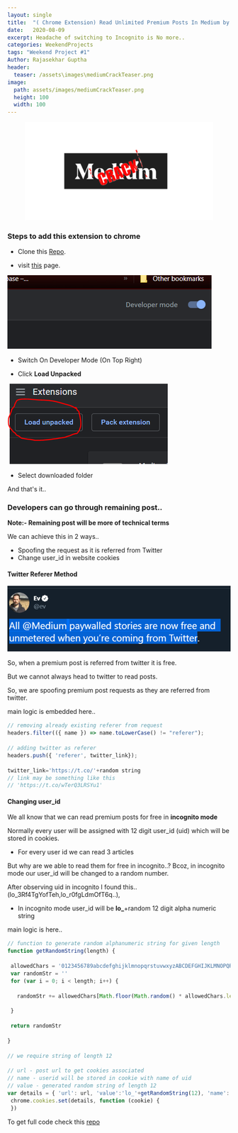 ```yaml
---
layout: single
title:  "( Chrome Extension) Read Unlimited Premium Posts In Medium by Rajasekhar Guptha"
date:   2020-08-09
excerpt: Headache of switching to Incognito is No more.. 
categories: WeekendProjects
tags: "Weekend Project #1"
Author: Rajasekhar Guptha
header:
  teaser: /assets\images\mediumCrackTeaser.png
image: 
  path: assets/images/mediumCrackTeaser.png
  height: 100
  width: 100
---
```

<figure>
  <img src="/assets\images\mediumCrackTeaser.png" alt="Medium Crack image">
  
</figure>

### Steps to add this extension to chrome

+ Clone this [Repo](https://github.com/RajasekharGuptha/Medium-Freeifier).

+ visit [this](chrome://extensions/) page.

![Developer Mode](/assets\images\developermodetoggle.png)

+ Switch On Developer Mode (On Top Right)

+ Click **Load Unpacked**

![load unpacked](/assets\images\loadUnpacked.png)

+ Select downloaded folder  

And that's it..

### Developers can go through remaining post..
**Note:-  Remaining post will be more of technical terms**

We can achieve this in 2 ways..

+ Spoofing the request as it is referred from Twitter
+ Change user_id in website cookies 

#### Twitter Referer Method

![Tweet](/assets\images\tweet.png)

So, when a premium post is referred from twitter it is free.

But we cannot always head to twitter to read posts.

So, we are spoofing premium post requests as they are referred from twitter.

main logic is embedded here..
```js
// removing already existing referer from request
headers.filter(({ name }) => name.toLowerCase() != "referer");

// adding twitter as referer
headers.push({ 'referer', twitter_link});

twitter_link='https://t.co/'+random string
// link may be something like this
// 'https://t.co/wTerQ3LRSYu1'
```

#### Changing user_id

We all know that we can read premium posts for free in **incognito mode**

Normally every user will be assigned with 12 digit user_id (uid) which will be stored in cookies.

+ For every user id we can read 3 articles 

But why are we able to read them for free in  incognito..?
 Bcoz, in incognito mode our user_id will be changed to a random number.

 After observing uid in incognito I found this..(lo_3Rf4TgYofTeh,lo_r0fgLdmOfT6q..),

 + In incognito mode user_id will be **lo_**+random 12 digit alpha numeric string

main logic is here..
 ```js
// function to generate random alphanumeric string for given length
 function getRandomString(length) {

  allowedChars = '0123456789abcdefghijklmnopqrstuvwxyzABCDEFGHIJKLMNOPQRSTUVWXYZ'
  var randomStr = ''
  for (var i = 0; i < length; i++) {

    randomStr += allowedChars[Math.floor(Math.random() * allowedChars.length)]

  }

  return randomStr

}

// we require string of length 12

// url - post url to get cookies associated
// name - userid will be stored in cookie with name of uid 
// value - generated random string of length 12
var details = { 'url': url, 'value':'lo_'+getRandomString(12), 'name': 'uid' }
  chrome.cookies.set(details, function (cookie) {
  })


```

To get full code check this [repo](https://github.com/RajasekharGuptha/Medium-Freeifier)
